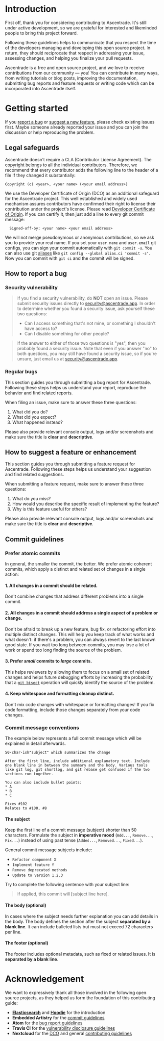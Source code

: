 # Introduction

First off, thank you for considering contributing to Ascentrade.
It's still under active development, so we are grateful for interested and likeminded people to bring this project forward.

Following these guidelines helps to communicate that you respect the time of the developers managing and developing this open source project.
In return, they should reciprocate that respect in addressing your issue, assessing changes, and helping you finalize your pull requests.

Ascentrade is a free and open source project, and we love to receive contributions from our community — you!
You can contribute in many ways, from writing tutorials or blog posts, improving the documentation, submitting bug reports and feature requests or writing code which can be incorporated into Ascentrade itself.

# Getting started

If you [report a bug](#how-to-report-a-bug) or [suggest a new feature](#how-to-suggest-a-feature-or-enhancement), please check existing issues first.
Maybe someone already reported your issue and you can join the discussion or help reproducing the problem.

## Legal safeguards
Ascentrade doesn't require a CLA (Contributor License Agreement). The copyright belongs to all the individual contributors. Therefore, we recommend that every contributor adds the following line to the header of a file if they changed it substantially:

```
Copyright (c) <year>, <your name> (<your email address>)
```

We use the Developer Certificate of Origin (DCO) as an additional safeguard for the Ascentrade project.
This well established and widely used mechanism assures contributors have confirmed their right to license their contribution under the project's license.
Please read [Developer Certificate of Origin](./DCO).
If you can certify it, then just add a line to every git commit message:

````
  Signed-off-by: <your name> <your email address>
````

We will not merge pseudonymous or anonymous contributions, so we ask you to provide your real name.
If you set your `user.name` and `user.email` git configs, you can sign your commit automatically with `git commit -s`.
You can also use git [aliases](https://git-scm.com/book/tr/v2/Git-Basics-Git-Aliases) like `git config --global alias.ci 'commit -s'`. Now you can commit with `git ci` and the commit will be signed.

## How to report a bug
### Security vulnerability
> If you find a security vulnerability, do **NOT** open an issue.
> Please submit security issues directly to security@ascentrade.app.
> In order to determine whether you found a security issue, ask yourself these two questions:
> * Can I access something that's not mine, or something I shouldn't have access to?
> * Can I disable something for other people?

> If the answer to either of those two questions is "yes", then you probably found a security issue.
> Note that even if you answer "no" to both questions, you may still have found a security issue, so if you're unsure, just email us at security@ascentrade.app.

### Regular bugs
This section guides you through submitting a bug report for Ascentrade. Following these steps helps us understand your report, reproduce the behavior and find related reports.

When filing an issue, make sure to answer these three questions:

1. What did you do?
2. What did you expect?
3. What happened instead?

Please also provide relevant console output, logs and/or screenshots and make sure the title is **clear** and **descriptive**.

## How to suggest a feature or enhancement
This section guides you through submitting a feature request for Ascentrade. Following these steps helps us understand your suggestion and find related suggestions.

When submitting a feature request, make sure to answer these three questions:

1. What do you miss?
2. How would you describe the specific result of implementing the feature?
3. Why is this feature useful for others?

Please also provide relevant console output, logs and/or screenshots and make sure the title is **clear** and **descriptive**.

## Commit guidelines
### Prefer atomic commits
In general, the smaller the commit, the better. We prefer atomic coherent commits, which apply a distinct and related set of changes in a single action:

#### 1. All changes in a commit should be related.
Don't combine changes that address different problems into a single commit.

#### 2. All changes in a commit should address a single aspect of a problem or change.
Don't be afraid to break up a new feature, bug fix, or refactoring effort into multiple distinct changes.
This will help you keep track of what works and what doesn't: if there's a problem, you can always revert to the last known good state. If you wait too long between commits, you may lose a lot of work or spend too long finding the source of the problem.

#### 3. Prefer _small_ commits to _large_ commits.
This helps reviewers by allowing them to focus on a small set of related changes and helps future debugging efforts by increasing the probability that a [`git bisect`](https://git-scm.com/docs/git-bisect) operation will quickly identify the source of the problem.

#### 4. Keep whitespace and formatting cleanup distinct.
Don't mix code changes with whitespace or formatting changes! If you fix code formatting, include those changes separately from your code changes. 

### Commit message conventions
The example below represents a full commit message which will be explained in detail afterwards.

```
50-char-ish"subject" which summarizes the change

After the first line, include additional explanatory text. Include
one blank line in between the summary and the body. Various tools
like git log, git shortlog, and git rebase get confused if the two
sections run together.

You can also include bullet points:
* A
* B
* C

Fixes #102
Relates to #100, #8
```

#### The subject
Keep the first line of a commit message (subject) shorter than 50 characters.
Formulate the subject in **imperative mood** (`Add...`, `Remove...`, `Fix...`) instead of using past tense (`Added...`, `Removed...`, `Fixed...`).

General commit message subjects include:
* `Refactor component X`
* `Implement feature Y`
* `Remove deprecated methods`
* `Update to version 1.2.3`

Try to complete the following sentence with your subject line:
> If applied, this commit will [subject line here].

#### The body (optional)
In cases where the subject needs further explanation you can add details in the body.
The body defines the section after the subject **separated by a blank line**.
It can include bulleted lists but must not exceed 72 characters per line.

#### The footer (optional)
The footer includes optional metadata, such as fixed or related issues.
It is **separated by a blank line**.

# Acknowledgement
We want to expressively thank all those involved in the following open source projects, as they helped us form the foundation of this contributing guide:

* [**Elasticsearch**](https://github.com/elastic/elasticsearch/blob/master/CONTRIBUTING.md) and [**Hoodie**](https://github.com/hoodiehq/hoodie/blob/master/CONTRIBUTING.md) for the introduction
* **Embedded Artistry** for the [commit guidelines](https://embeddedartistry.com/fieldatlas/source-control-commit-guidelines/)
* **Atom** for the [bug report guidelines](https://github.com/atom/atom/blob/master/CONTRIBUTING.md#reporting-bugs)
* **Travis CI** for the [vulnerability disclosure guidelines](https://github.com/travis-ci/travis-ci/blob/master/CONTRIBUTING.md#security-issues)
* **Nextcloud** for the [DCO](https://github.com/nextcloud/server/blob/master/.github/CONTRIBUTING.md#sign-your-work) and general [contributing guidelines](https://github.com/nextcloud/server#contribution-guidelines-)